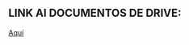 ## LINK Al DOCUMENTOS DE DRIVE:

 [Aquí](https://docs.google.com/document/d/1u7d5b_AnOpYfJPsTk8yevwugBGIEnpTtUTANNEAXVxI/edit?usp=sharing)

